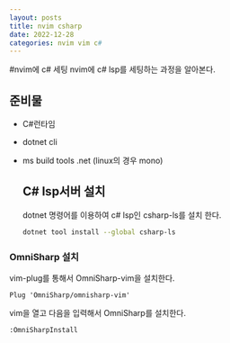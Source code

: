 ```yaml
---
layout: posts
title: nvim csharp
date: 2022-12-28
categories: nvim vim c#
---
```


#nvim에 c# 세팅
nvim에 c# lsp를 세팅하는 과정을 알아본다.

## 준비물

* C#런타임
* dotnet cli
* ms build tools .net (linux의 경우 mono) 
  
  ## C# lsp서버 설치
  
  dotnet 명령어를 이용하여 c# lsp인 csharp-ls를 설치 한다.
  
  ```bash
  dotnet tool install --global csharp-ls
  ```

### OmniSharp 설치

vim-plug를 통해서 OmniSharp-vim을 설치한다.

```
Plug 'OmniSharp/omnisharp-vim'
```

vim을 열고 다음을 입력해서 OmniSharp를 설치한다.

```
:OmniSharpInstall
```
